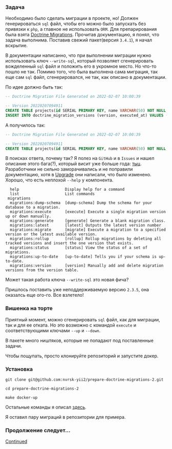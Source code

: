 ### Задача

Необходимо было сделать миграции в проекте, но! Должен генерироваться `sql` файл, чтобы его можно было запускать без привязки к `php`, 
а главное не использовать `ORM`. Для препарирования была взята [Doctrine Migrations](https://www.doctrine-project.org/projects/migrations.html). 
Прочитав документацию, я понял, что задача выполнима. Поставив свежий пакет(версия `3.4.1`), я начал вскрытие.

В документации написанно, что при выполнении миграции нужно использовать ключ `--write-sql`, который позволяет сгенерировать вожделенный `sql` файл и положить его в укромное место. 
Но что-то пошло не так. Помимо того, что была выполнена сама миграция, так еще сам `sql` файл, сгенерировался, не так, как описано в документации.

По идее должно быть так:

```sql
-- Doctrine Migration File Generated on 2022-02-07 10:00:39

-- Version 20220207094911
CREATE TABLE projects(id SERIAL PRIMARY KEY, name VARCHAR(50) NOT NULL, description TEXT);
INSERT INTO doctrine_migration_versions (version, executed_at) VALUES ('20220207094911', CURRENT_TIMESTAMP);
```

А получилось так:

```sql
-- Doctrine Migration File Generated on 2022-02-07 10:00:39

-- Version 20220207094911
CREATE TABLE projects(id SERIAL PRIMARY KEY, name VARCHAR(50) NOT NULL, description TEXT);
```

В поисках ответа, почему так? Я полез на `GitHub` и в `Issues` и нашел описание этого бага(?), который висит уже больше года: [тыц](https://github.com/doctrine/migrations/issues/1082). 
Разработчики не сильно заморачивались и не поправили документацию, хотя в [Upgrade](https://github.com/doctrine/migrations/blob/3.4.x/UPGRADE.md) они написали, что было изменено. 
Хорошо, что есть неплохой `--help` у компонента.

```shell
  help                    Display help for a command
  list                    List commands
 migrations
  migrations:dump-schema  [dump-schema] Dump the schema for your database to a migration.
  migrations:execute      [execute] Execute a single migration version up or down manually.
  migrations:generate     [generate] Generate a blank migration class.
  migrations:latest       [latest] Outputs the latest version number
  migrations:migrate      [migrate] Execute a migration to a specified version or the latest available version.
  migrations:rollup       [rollup] Rollup migrations by deleting all tracked versions and insert the one version that exists.
  migrations:status       [status] View the status of a set of migrations.
  migrations:up-to-date   [up-to-date] Tells you if your schema is up-to-date.
  migrations:version      [version] Manually add and delete migration versions from the version table.
```

Может такая работа ключа `--write-sql` это новая фича?

Пришлось поставить уже неподдерживаемую версию `2.3.5`, она оказалсь еще ого-го. Все взлетело!

### Вишенка на торте
Приятный момент, можно сгенерировать `sql` файл, как для миграции, так и для ее отката. 
Но это возможно с командой `execute` и соответствующими ключами `--up` и `--down`.  

В пакете много ништяков, которые не попадают под поставленные задачи.

Чтобы пощупать, просто клонируйте репозиторий и запустите докер.

### Установка

`git clone git@github.com:nvrsk-yii2/prepare-doctrine-migrations-2.git`

`cd prepare-doctrine-migrations-2`

`make docker-up`

Остальные команды я описал [здесь](/docs/COMMANDS.md).

Я оставил пару миграций в репозитории для примера.

### Продолжение следует...

[Continued](https://github.com/nvrsk-yii2/prepare-doctrine-migrations-3)